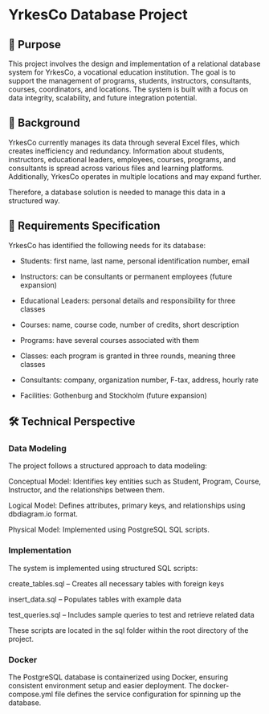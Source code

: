 # YrkesCo Database Project
## 📌 Purpose
This project involves the design and implementation of a relational database system for YrkesCo, a vocational education institution. The goal is to support the management of programs, students, instructors, consultants, courses, coordinators, and locations. The system is built with a focus on data integrity, scalability, and future integration potential.

## 📖 Background
YrkesCo currently manages its data through several Excel files, which creates inefficiency and redundancy. Information about students, instructors, educational leaders, employees, courses, programs, and consultants is spread across various files and learning platforms. Additionally, YrkesCo operates in multiple locations and may expand further.

Therefore, a database solution is needed to manage this data in a structured way.

## 📜 Requirements Specification
YrkesCo has identified the following needs for its database:

- Students: first name, last name, personal identification number, email

- Instructors: can be consultants or permanent employees (future expansion)

- Educational Leaders: personal details and responsibility for three classes

- Courses: name, course code, number of credits, short description

- Programs: have several courses associated with them

- Classes: each program is granted in three rounds, meaning three classes

- Consultants: company, organization number, F-tax, address, hourly rate

- Facilities: Gothenburg and Stockholm (future expansion)


## 🛠️ Technical Perspective

### Data Modeling

The project follows a structured approach to data modeling:

Conceptual Model: Identifies key entities such as Student, Program, Course, Instructor, and the relationships between them.

Logical Model: Defines attributes, primary keys, and relationships using dbdiagram.io format.

Physical Model: Implemented using PostgreSQL SQL scripts.


### Implementation
The system is implemented using structured SQL scripts:

create_tables.sql – Creates all necessary tables with foreign keys

insert_data.sql – Populates tables with example data

test_queries.sql – Includes sample queries to test and retrieve related data

These scripts are located in the sql folder within the root directory of the project.

### Docker
The PostgreSQL database is containerized using Docker, ensuring consistent environment setup and easier deployment. The docker-compose.yml file defines the service configuration for spinning up the database.